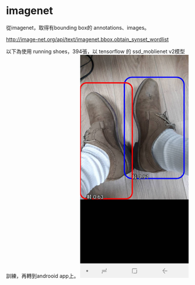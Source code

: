 # imagenet

從imagenet，取得有bounding box的 annotations、images。

http://image-net.org/api/text/imagenet.bbox.obtain_synset_wordlist

以下為使用 running shoes，394張，以 tensorflow 的 ssd_moblienet v2模型訓練，再轉到androoid app上。
<img src="./Android app.jpg" width="297" height="611" />
